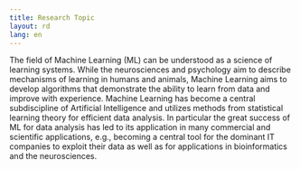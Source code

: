 ```yaml
---
title: Research Topic
layout: rd
lang: en
---
```


The field of Machine Learning (ML) can be understood as a science of learning systems. While the neurosciences and psychology aim to describe mechanisms of learning in humans and animals, Machine Learning aims to develop algorithms that demonstrate the ability to learn from data and improve with experience. Machine Learning has become a central subdiscipline of Artificial Intelligence and utilizes methods from statistical learning theory for efficient data analysis. In particular the great success of ML for data analysis has led to its application in many commercial and scientific applications, e.g., becoming a central tool for the dominant IT companies to exploit their data as well as for applications in bioinformatics and the neurosciences.